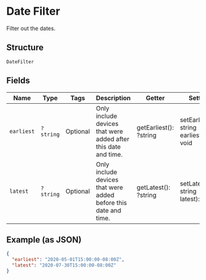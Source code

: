 
# Date Filter

Filter out the dates.

## Structure

`DateFilter`

## Fields

| Name | Type | Tags | Description | Getter | Setter |
|  --- | --- | --- | --- | --- | --- |
| `earliest` | `?string` | Optional | Only include devices that were added after this date and time. | getEarliest(): ?string | setEarliest(?string earliest): void |
| `latest` | `?string` | Optional | Only include devices that were added before this date and time. | getLatest(): ?string | setLatest(?string latest): void |

## Example (as JSON)

```json
{
  "earliest": "2020-05-01T15:00:00-08:00Z",
  "latest": "2020-07-30T15:00:00-08:00Z"
}
```

